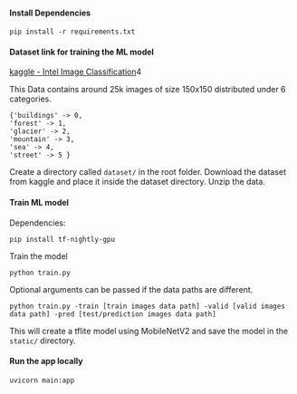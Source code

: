 #### Install Dependencies

```
pip install -r requirements.txt
```

#### Dataset link for training the ML model

[kaggle - Intel Image Classification](https://www.kaggle.com/datasets/puneet6060/intel-image-classification)4

This Data contains around 25k images of size 150x150 distributed under 6 categories.

```
{'buildings' -> 0,
'forest' -> 1,
'glacier' -> 2,
'mountain' -> 3,
'sea' -> 4,
'street' -> 5 }
```

Create a directory called `dataset/` in the root folder.
Download the dataset from kaggle and place it inside the dataset directory. Unzip the data.

#### Train ML model

Dependencies:

```
pip install tf-nightly-gpu

```

Train the model

```
python train.py
```

Optional arguments can be passed if the data paths are different.

```
python train.py -train [train images data path] -valid [valid images data path] -pred [test/prediction images data path]
```

This will create a tflite model using MobileNetV2 and save the model in the `static/` directory.

#### Run the app locally

```
uvicorn main:app
```

